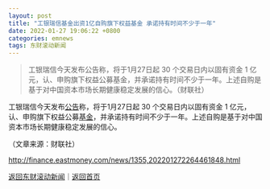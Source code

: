 ```yaml
---
layout: post
title: "工银瑞信基金出资1亿自购旗下权益基金 承诺持有时间不少于一年"
date: 2022-01-27 19:06:22 +0800
categories: emnews
tags: 东财滚动新闻
---
```

> 工银瑞信今天发布公告称，将于1月27日起 30 个交易日内以固有资金 1 亿元，认、申购旗下权益公募基金，并承诺持有时间不少于一年。上述自购是基于对中国资本市场长期健康稳定发展的信心。（财联社）

<p>工银瑞信今天发布<span id="Info.3332"><a href="http://data.eastmoney.com/notices/" class="infokey">公告</a></span>称，将于1月27日起 30 个交易日内以固有资金 1 亿元，认、申购旗下权益公募<span id="Info.3293"><a href="http://data.eastmoney.com/zlsj/" class="infokey">基金</a></span>，并承诺持有时间不少于一年。上述自购是基于对中国资本市场长期健康稳定发展的信心。</p><p class="em_media">（文章来源：财联社）</p>

<http://finance.eastmoney.com/news/1355,202201272264461848.html>

[返回东财滚动新闻](//finews.withounder.com/emnews/)｜[返回首页](//finews.withounder.com/)